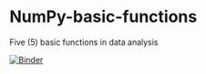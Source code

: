 # NumPy-basic-functions
Five (5) basic functions in data analysis

[![Binder](https://mybinder.org/badge_logo.svg)](https://mybinder.org/v2/gh/in6days/NumPy-basic-functions/master?filepath=numpy-array-operations.ipynb)
